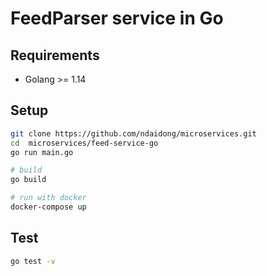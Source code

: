 # FeedParser service in Go

## Requirements

- Golang >= 1.14

## Setup

```bash
git clone https://github.com/ndaidong/microservices.git
cd  microservices/feed-service-go
go run main.go

# build
go build

# run with docker
docker-compose up
```


## Test

```bash
go test -v
```